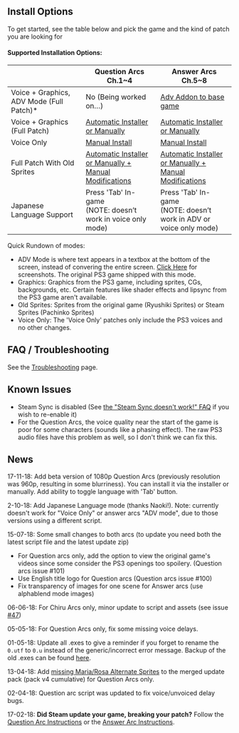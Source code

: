 ## Install Options
To get started, see the table below and pick the game and the kind of patch you are looking for

#### Supported Installation Options:

<table>
<colgroup>
<col style="width: 33%" />
<col style="width: 33%" />
<col style="width: 33%" />
</colgroup>
<thead>
<tr class="header">
<th></th>
<th><strong>Question Arcs Ch.1~4</strong></th>
<th><strong>Answer Arcs Ch.5~8</strong></th>
</tr>
</thead>
<tbody>
<tr class="odd">
<td>Voice + Graphics, ADV Mode (Full Patch)*</td>
<td>No (Being worked on…)</td>
<td><a href="https://07th-mod.com/wiki/Umineko/Umineko-Part-1---Voice-and-Graphics-Patch">Adv Addon to base game</a></td>
</tr>
<tr class="even">
<td>Voice + Graphics (Full Patch)</td>
<td><a href="https://07th-mod.com/wiki/Umineko/Umineko-Part-1---Voice-and-Graphics-Patch">Automatic Installer or Manually</a></td>
<td><a href="https://07th-mod.com/wiki/Umineko/Umineko-Part-1---Voice-and-Graphics-Patch">Automatic Installer or Manually</a></td>
</tr>
<tr class="odd">
<td>Voice Only</td>
<td><a href="https://07th-mod.com/wiki/Umineko/Umineko-Part-1.1---Voices-only-Patch">Manual Install</a></td>
<td><a href="https://07th-mod.com/wiki/Umineko/Umineko-Part-1.1---Voices-only-Patch">Manual Install</a></td>
</tr>
<tr class="even">
<td>Full Patch With Old Sprites</td>
<td><a href="https://07th-mod.com/wiki/Umineko/Umineko-Part-2-Other-Install-Configurations">Automatic Installer or Manually + Manual Modifications</a></td>
<td><a href="https://07th-mod.com/wiki/Umineko/Umineko-Part-2-Other-Install-Configurations">Automatic Installer or Manually + Manual Modifications</a></td>
</tr>
<tr class="odd">
<td>Japanese Language Support</td>
<td>Press 'Tab' In-game<br> (NOTE: doesn’t work in voice only mode)</td>
<td>Press 'Tab' In-game<br> (NOTE: doesn’t work in ADV or voice only mode)</td>
</tr>
</tbody>
</table>

Quick Rundown of modes:

- ADV Mode is where text appears in a textbox at the bottom of the screen, instead of convering the entire screen. [Click Here](https://07th-mod.com/wiki/Umineko/Umineko-Part-1---Voice-and-Graphics-Patch#adv--textbox-mode-for-chiru-only) for screenshots. The original PS3 game shipped with this mode.
- Graphics: Graphics from the PS3 game, including sprites, CGs, backgrounds, etc. Certain features like shader effects and lipsync from the PS3 game aren't available.
- Old Sprites: Sprites from the original game (Ryushiki Sprites) or Steam Sprites (Pachinko Sprites)
- Voice Only: The 'Voice Only' patches only include the PS3 voices and no other changes.

## FAQ / Troubleshooting

See the [Troubleshooting](https://07th-mod.com/wiki/Umineko/Umineko-Part-0-TroubleShooting-and-FAQ) page.

## Known Issues
- Steam Sync is disabled (See [the "Steam Sync doesn't work!" FAQ](https://07th-mod.com/wiki/Umineko/Umineko-Part-0-TroubleShooting-and-FAQ#steam-sync-doesnt-work) if you wish to re-enable it)
- For the Question Arcs, the voice quality near the start of the game is poor for some characters (sounds like a phasing effect). The raw PS3 audio files have this problem as well, so I don't think we can fix this. 

## News
17-11-18: Add beta version of 1080p Question Arcs (previously resolution was 960p, resulting in some blurriness). You can install it via the installer or manually. Add ability to toggle language with 'Tab' button.

2-10-18: Add Japanese Language mode (thanks Naoki!). Note: currently doesn't work for "Voice Only" or answer arcs "ADV mode", due to those versions using a different script.

15-07-18: Some small changes to both arcs (to update you need both the latest script file and the latest update zip)
- For Question arcs only, add the option to view the original game's videos since some consider the PS3 openings too spoilery. (Question arcs issue #101)
- Use English title logo for Question arcs (Question arcs issue #100)
- Fix transparency of images for one scene for Answer arcs (use alphablend mode images)

06-06-18: For Chiru Arcs only, minor update to script and assets (see issue [#47](https://github.com/07th-mod/umineko-answer/issues/47))

05-05-18: For Question Arcs only, fix some missing voice delays.

01-05-18: Update all .exes to give a reminder if you forget to rename the `0.utf` to `0.u` instead of the generic/incorrect error message. Backup of the old .exes can be found [here](https://github.com/07th-mod/resources/releases/download/Beato/umineko_exe_backup_2018-05-01.7z).

13-04-18: Add [missing Maria/Rosa Alternate Sprites](https://github.com/07th-mod/umineko-question/issues/93) to the merged update pack (pack v4 cumulative) for Question Arcs only.

02-04-18: Question arc script was updated to fix voice/unvoiced delay bugs.

17-02-18: **Did Steam update your game, breaking your patch?** Follow the [Question Arc Instructions](https://github.com/07th-mod/umineko-question#warning---steam-updates) or the [Answer Arc Instructions](https://github.com/07th-mod/umineko-answer#warning---steam-updates). 